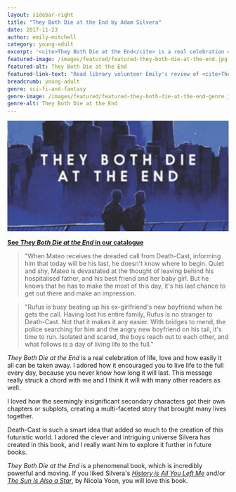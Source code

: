 ```yaml
---
layout: sidebar-right
title: "They Both Die at the End by Adam Silvera"
date: 2017-11-23
author: emily-mitchell
category: young-adult
excerpt: '<cite>They Both Die at the End</cite> is a real celebration of life, love and how easily it all can be taken away.'
featured-image: /images/featured/featured-they-both-die-at-the-end.jpg
featured-alt: They Both Die at the End
featured-link-text: "Read library volunteer Emily's review of <cite>They Both Die at the End</cite>, by Adam Silvera."
breadcrumb: young-adult
genre: sci-fi-and-fantasy
genre-image: /images/featured/featured-they-both-die-at-the-end-genre.jpg
genre-alt: They Both Die at the End
---
```


![They Both Die at the End](/images/featured/featured-they-both-die-at-the-end.jpg)

**[See <cite>They Both Die at the End</cite> in our catalogue](https://suffolk.spydus.co.uk/cgi-bin/spydus.exe/ENQ/OPAC/BIBENQ?BRN=2201089)**

> "When Mateo receives the dreaded call from Death-Cast, informing him that today will be his last, he doesn't know where to begin. Quiet and shy, Mateo is devastated at the thought of leaving behind his hospitalised father, and his best friend and her baby girl. But he knows that he has to make the most of this day, it's his last chance to get out there and make an impression.

> "Rufus is busy beating up his ex-girlfriend's new boyfriend when he gets the call. Having lost his entire family, Rufus is no stranger to Death-Cast. Not that it makes it any easier. With bridges to mend, the police searching for him and the angry new boyfriend on his tail, it's time to run. Isolated and scared, the boys reach out to each other, and what follows is a day of living life to the full."

<cite>They Both Die at the End</cite> is a real celebration of life, love and how easily it all can be taken away. I adored how it encouraged you to live life to the full every day, because you never know how long it will last. This message really struck a chord with me and I think it will with many other readers as well.

I loved how the seemingly insignificant secondary characters got their own chapters or subplots, creating a multi-faceted story that brought many lives together.

Death-Cast is such a smart idea that added so much to the creation of this futuristic world. I adored the clever and intriguing universe Silvera has created in this book, and I really want him to explore it further in future books.

<cite>They Both Die at the End</cite> is a phenomenal book, which is incredibly powerful and moving. If you liked Silvera's [<cite>History is All You Left Me</cite>](https://suffolk.spydus.co.uk/cgi-bin/spydus.exe/ENQ/OPAC/BIBENQ?BRN=2098452) and/or [<cite>The Sun Is Also a Star</cite>](https://suffolk.spydus.co.uk/cgi-bin/spydus.exe/ENQ/OPAC/BIBENQ?BRN=2046727), by Nicola Yoon, you will love this book.
